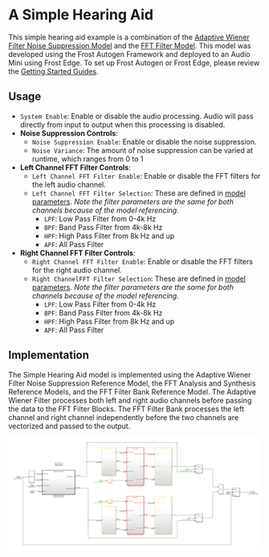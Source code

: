 # A Simple Hearing Aid
This simple hearing aid example is a combination of the [Adaptive Wiener Filter Noise Suppression Model](../noise_suppression) and the [FFT Filter Model](../fft_filters).
This model was developed using the Frost Autogen Framework and deployed to an Audio Mini using Frost Edge. To set up Frost Autogen or Frost Edge, please review the [Getting Started Guides](https://github.com/fpga-open-speech-tools/docs/tree/master/getting_started).

## Usage
- `System Enable`: Enable or disable the audio processing.  Audio will pass directly from input to output when this processing is disabled.
- **Noise Suppression Controls**:
    - `Noise Suppression Enable`: Enable or disable the noise suppression.
    - `Noise Variance`: The amount of noise suppression can be varied at runtime, which ranges from 0 to 1
- **Left Channel FFT Filter Controls**: 
    - `Left Channel FFT Filter Enable`: Enable or disable the FFT filters for the left audio channel.
    - `Left Channel FFT Filter Selection`: These are defined in [model parameters](modelparameters.m). *Note the filter parameters are the same for both channels because of the model referencing.*
        - `LPF`: Low Pass Filter from 0-4k Hz
        - `BPF`: Band Pass Filter from 4k-8k Hz
        - `HPF`: High Pass Filter from 8k Hz and up
        - `APF`: All Pass Filter
- **Right Channel FFT Filter Controls**: 
    - `Right Channel FFT Filter Enable`: Enable or disable the FFT filters for the right audio channel.
    - `Right ChannelFFT Filter Selection`: These are defined in [model parameters](modelparameters.m). *Note the filter parameters are the same for both channels because of the model referencing.*
        - `LPF`: Low Pass Filter from 0-4k Hz
        - `BPF`: Band Pass Filter from 4k-8k Hz
        - `HPF`: High Pass Filter from 8k Hz and up
        - `APF`: All Pass Filter


## Implementation
The Simple Hearing Aid model is implemented using the Adaptive Wiener Filter Noise Suppression Reference Model, the FFT Analysis and Synthesis Reference Models, and the FFT Filter Bank Reference Model. The Adaptive Wiener Filter processes both left and right audio channels before passing the data to the FFT Filter Blocks. The FFT Filter Bank processes the left channel and right channel independently before the two channels are vectorized and passed to the output.


<p align="center">
  <img src="simple_hearing_aid.PNG" />
</p>